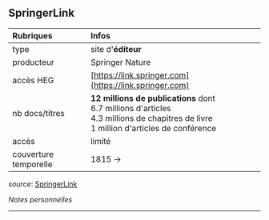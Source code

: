 ## SpringerLink

| Rubriques | Infos |
| :-------- | :---- |
| type | site d'**éditeur** |
| producteur | Springer Nature |
| accès HEG | [https://link.springer.com](https://link.springer.com) |
| nb docs/titres | **12 millions de publications** dont <br/>6.7 millions d'articles <br/>4.3 millions de chapitres de livre <br/>1 million d'articles de conférence <br/> |
| accès | limité |
| couverture temporelle | 1815 -> |

*source*: [SpringerLink](https://link.springer.com/search?query=)   

*Notes personnelles*

---
